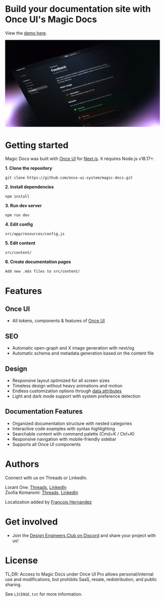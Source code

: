 # **Build your documentation site with Once UI's Magic Docs**

View the [demo here](https://docs.once-ui.com).

![Magic Docs](public/images/cover.jpg)

# Getting started

Magic Docs was built with [Once UI](https://once-ui.com) for [Next.js](https://nextjs.org). It requires Node.js v18.17+.

**1. Clone the repository**
```
git clone https://github.com/once-ui-system/magic-docs.git
```

**2. Install dependencies**
```
npm install
```

**3. Run dev server**
```
npm run dev
```

**4. Edit config**
```
src/app/resources/config.js
```

**5. Edit content**
```
src/content/
```

**6. Create documentation pages**
```
Add new .mdx files to src/content/
```

# Features

## Once UI
- All tokens, components & features of [Once UI](https://once-ui.com)

## SEO
- Automatic open-graph and X image generation with next/og
- Automatic schema and metadata generation based on the content file

## Design
- Responsive layout optimized for all screen sizes
- Timeless design without heavy animations and motion
- Endless customization options through [data attributes](https://once-ui.com/docs/theming)
- Light and dark mode support with system preference detection

## Documentation Features
- Organized documentation structure with nested categories
- Interactive code examples with syntax highlighting
- Searchable content with command palette (Cmd+K / Ctrl+K)
- Responsive navigation with mobile-friendly sidebar
- Supports all Once UI components

# Authors

Connect with us on Threads or LinkedIn.

Lorant One: [Threads](https://www.threads.net/@lorant.one), [LinkedIn](https://www.linkedin.com/in/lorant-one/)  
Zsofia Komaromi: [Threads](https://www.threads.net/@zsofia_kom), [LinkedIn](https://www.linkedin.com/in/zsofiakomaromi/)

Localization added by [François Hernandez](https://github.com/francoishernandez)

# Get involved

- Join the [Design Engineers Club on Discord](https://discord.com/invite/5EyAQ4eNdS) and share your project with us!

# License

TL;DR: Access to Magic Docs under Once UI Pro allows personal/internal use and modifications, but prohibits SaaS, resale, redistribution, and public sharing.

See `LICENSE.txt` for more information.